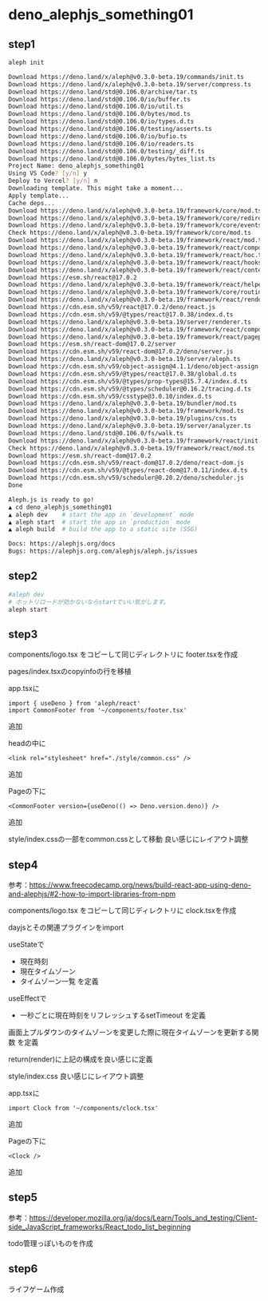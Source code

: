 # deno_alephjs_something01

## step1

```bash
aleph init

Download https://deno.land/x/aleph@v0.3.0-beta.19/commands/init.ts
Download https://deno.land/x/aleph@v0.3.0-beta.19/server/compress.ts
Download https://deno.land/std@0.106.0/archive/tar.ts
Download https://deno.land/std@0.106.0/io/buffer.ts
Download https://deno.land/std@0.106.0/io/util.ts
Download https://deno.land/std@0.106.0/bytes/mod.ts
Download https://deno.land/std@0.106.0/io/types.d.ts
Download https://deno.land/std@0.106.0/testing/asserts.ts
Download https://deno.land/std@0.106.0/io/bufio.ts
Download https://deno.land/std@0.106.0/io/readers.ts
Download https://deno.land/std@0.106.0/testing/_diff.ts
Download https://deno.land/std@0.106.0/bytes/bytes_list.ts
Project Name: deno_alephjs_something01
Using VS Code? [y/n] y
Deploy to Vercel? [y/n] n
Downloading template. This might take a moment...
Apply template...
Cache deps...
Download https://deno.land/x/aleph@v0.3.0-beta.19/framework/core/mod.ts
Download https://deno.land/x/aleph@v0.3.0-beta.19/framework/core/redirect.ts
Download https://deno.land/x/aleph@v0.3.0-beta.19/framework/core/events.ts
Check https://deno.land/x/aleph@v0.3.0-beta.19/framework/core/mod.ts
Download https://deno.land/x/aleph@v0.3.0-beta.19/framework/react/mod.ts
Download https://deno.land/x/aleph@v0.3.0-beta.19/framework/react/components/Fallback.ts
Download https://deno.land/x/aleph@v0.3.0-beta.19/framework/react/hoc.ts
Download https://deno.land/x/aleph@v0.3.0-beta.19/framework/react/hooks.ts
Download https://deno.land/x/aleph@v0.3.0-beta.19/framework/react/context.ts
Download https://esm.sh/react@17.0.2
Download https://deno.land/x/aleph@v0.3.0-beta.19/framework/react/helper.ts
Download https://deno.land/x/aleph@v0.3.0-beta.19/framework/core/routing.ts
Download https://deno.land/x/aleph@v0.3.0-beta.19/framework/react/renderer.ts
Download https://cdn.esm.sh/v59/react@17.0.2/deno/react.js
Download https://cdn.esm.sh/v59/@types/react@17.0.38/index.d.ts
Download https://deno.land/x/aleph@v0.3.0-beta.19/server/renderer.ts
Download https://deno.land/x/aleph@v0.3.0-beta.19/framework/react/components/ErrorBoundary.ts
Download https://deno.land/x/aleph@v0.3.0-beta.19/framework/react/pageprops.ts
Download https://esm.sh/react-dom@17.0.2/server
Download https://cdn.esm.sh/v59/react-dom@17.0.2/deno/server.js
Download https://deno.land/x/aleph@v0.3.0-beta.19/server/aleph.ts
Download https://cdn.esm.sh/v59/object-assign@4.1.1/deno/object-assign.js
Download https://cdn.esm.sh/v59/@types/react@17.0.38/global.d.ts
Download https://cdn.esm.sh/v59/@types/prop-types@15.7.4/index.d.ts
Download https://cdn.esm.sh/v59/@types/scheduler@0.16.2/tracing.d.ts
Download https://cdn.esm.sh/v59/csstype@3.0.10/index.d.ts
Download https://deno.land/x/aleph@v0.3.0-beta.19/bundler/mod.ts
Download https://deno.land/x/aleph@v0.3.0-beta.19/framework/mod.ts
Download https://deno.land/x/aleph@v0.3.0-beta.19/plugins/css.ts
Download https://deno.land/x/aleph@v0.3.0-beta.19/server/analyzer.ts
Download https://deno.land/std@0.106.0/fs/walk.ts
Download https://deno.land/x/aleph@v0.3.0-beta.19/framework/react/init.ts
Check https://deno.land/x/aleph@v0.3.0-beta.19/framework/react/mod.ts
Download https://esm.sh/react-dom@17.0.2
Download https://cdn.esm.sh/v59/react-dom@17.0.2/deno/react-dom.js
Download https://cdn.esm.sh/v59/@types/react-dom@17.0.11/index.d.ts
Download https://cdn.esm.sh/v59/scheduler@0.20.2/deno/scheduler.js
Done

Aleph.js is ready to go!
▲ cd deno_alephjs_something01
▲ aleph dev    # start the app in `development` mode
▲ aleph start  # start the app in `production` mode
▲ aleph build  # build the app to a static site (SSG)

Docs: https://alephjs.org/docs
Bugs: https://alephjs.org.com/alephjs/aleph.js/issues
```

## step2

```bash
#aleph dev
# ホットリロードが効かないならstartでいい気がします。
aleph start
```

## step3

components/logo.tsx
をコピーして同じディレクトリに
footer.tsxを作成

pages/index.tsxのcopyinfoの行を移植

app.tsxに
```react
import { useDeno } from 'aleph/react'
import CommonFooter from '~/components/footer.tsx'
```
追加

headの中に
```react
<link rel="stylesheet" href="./style/common.css" />
```
追加

Pageの下に
```react
<CommonFooter version={useDeno(() => Deno.version.deno)} />
```
追加

style/index.cssの一部をcommon.cssとして移動
良い感じにレイアウト調整

## step4

参考：https://www.freecodecamp.org/news/build-react-app-using-deno-and-alephjs/#2-how-to-import-libraries-from-npm

components/logo.tsx
をコピーして同じディレクトリに
clock.tsxを作成

dayjsとその関連プラグインをimport

useStateで
* 現在時刻
* 現在タイムゾーン
* タイムゾーン一覧
を定義

useEffectで
* 一秒ごとに現在時刻をリフレッシュするsetTimeout
を定義

画面上プルダウンのタイムゾーンを変更した際に現在タイムゾーンを更新する関数
を定義

return(render)に上記の構成を良い感じに定義

style/index.css
良い感じにレイアウト調整

app.tsxに
```react
import Clock from '~/components/clock.tsx'
```
追加

Pageの下に
```react
<Clock />
```
追加

## step5

参考：https://developer.mozilla.org/ja/docs/Learn/Tools_and_testing/Client-side_JavaScript_frameworks/React_todo_list_beginning

todo管理っぽいものを作成

## step6

ライフゲーム作成
